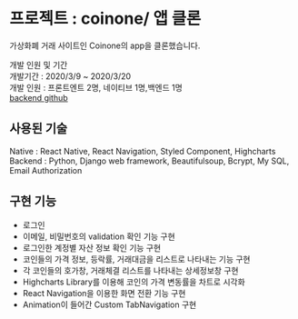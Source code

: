 # 프로젝트 : coinone/ 앱 클론

가상화폐 거래 사이트인 Coinone의 app을 클론했습니다.

개발 인원 및 기간  
개발기간 : 2020/3/9 ~ 2020/3/20  
개발 인원 : 프론트엔트 2명, 네이티브 1명,백엔드 1명  
[backend github](https://github.com/wecode-bootcamp-korea/GoinOne-backend) 

## 사용된 기술

Native : React Native, React Navigation, Styled Component, Highcharts  
Backend : Python, Django web framework, Beautifulsoup, Bcrypt, My SQL, Email Authorization

## 구현 기능

- 로그인
- 이메일, 비밀번호의 validation 확인 기능 구현
- 로그인한 계정별 자산 정보 확인 기능 구현
- 코인들의 가격 정보, 등락률, 거래대금을 리스트로 나타내는 기능 구현
- 각 코인들의 호가창, 거래체결 리스트를 나타내는 상세정보창 구현
- Highcharts Library를 이용해 코인의 가격 변동률을 차트로 시각화
- React Navigation을 이용한 화면 전환 기능 구현
- Animation이 들어간 Custom TabNavigation 구현

